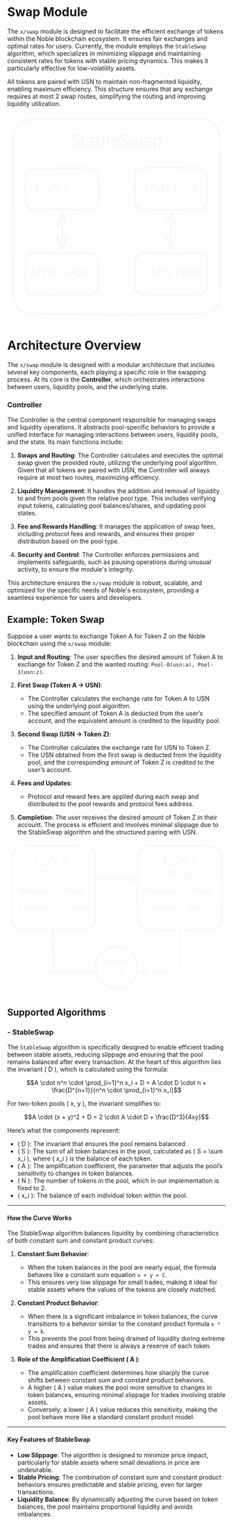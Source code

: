 # Swap Module

The `x/swap` module is designed to facilitate the efficient exchange of tokens within the Noble blockchain ecosystem. It ensures fair exchanges and optimal rates for users. Currently, the module employs the `StableSwap` algorithm, which specializes in minimizing slippage and maintaining consistent rates for tokens with stable pricing dynamics. This makes it particularly effective for low-volatility assets.

All tokens are paired with USN to maintain non-fragmented liquidity, enabling maximum efficiency. This structure ensures that any exchange requires at most 2 swap routes, simplifying the routing and improving liquidity utilization.

![Liquidity Architecture Simple](spec/imgs/liquidity_architecture_simple.svg "Liquidity Architecture Simple")

# Architecture Overview

The `x/swap` module is designed with a modular architecture that includes several key components, each playing a specific role in the swapping process. At its core is the **Controller**, which orchestrates interactions between users, liquidity pools, and the underlying state.

### Controller

The Controller is the central component responsible for managing swaps and liquidity operations. It abstracts pool-specific behaviors to provide a unified interface for managing interactions between users, liquidity pools, and the state. Its main functions include:
1. **Swaps and Routing**: The Controller calculates and executes the optimal swap given the provided route, utilizing the underlying pool algorithm. Given that all tokens are paired with USN, the Controller will always require at most two routes, maximizing efficiency.

2. **Liquidity Management**: It handles the addition and removal of liquidity to and from pools given the relative pool type. This includes verifying input tokens, calculating pool balances/shares, and updating pool states.

4. **Fee and Rewards Handling**: It manages the application of swap fees, including protocol fees and rewards, and ensures their proper distribution based on the pool type.

5. **Security and Control**: The Controller enforces permissions and implements safeguards, such as pausing operations during unusual activity, to ensure the module's integrity.

This architecture ensures the `x/swap` module is robust, scalable, and optimized for the specific needs of Noble's ecosystem, providing a seamless experience for users and developers.


## Example: Token Swap

Suppose a user wants to exchange Token A for Token Z on the Noble blockchain using the `x/swap` module:

1. **Input and Routing**: The user specifies the desired amount of Token A to exchange for Token Z and the wanted routing: `Pool-0(usn:a), Pool-1(usn:z)`.

2. **First Swap (Token A -> USN)**:
    - The Controller calculates the exchange rate for Token A to USN using the underlying pool algorithm.
    - The specified amount of Token A is deducted from the user’s account, and the equivalent amount is credited to the liquidity pool.

3. **Second Swap (USN -> Token Z)**:
    - The Controller calculates the exchange rate for USN to Token Z.
    - The USN obtained from the first swap is deducted from the liquidity pool, and the corresponding amount of Token Z is credited to the user’s account.

4. **Fees and Updates**:
    - Protocol and reward fees are applied during each swap and distributed to the pool rewards and protocol fees address.

5. **Completion**: The user receives the desired amount of Token Z in their account. The process is efficient and involves minimal slippage due to the StableSwap algorithm and the structured pairing with USN.

![Swap Example](spec/imgs/swap_example.svg "Swap Example")

## Supported Algorithms

### - StableSwap

The `StableSwap` algorithm is specifically designed to enable efficient trading between stable assets, reducing slippage and ensuring that the pool remains balanced after every transaction. At the heart of this algorithm lies the invariant \( D \), which is calculated using the formula:

```math
A \cdot n^n \cdot \prod_{i=1}^n x_i + D = A \cdot D \cdot n + \frac{D^{n+1}}{n^n \cdot \prod_{i=1}^n x_i}
```

For two-token pools \( x, y )\, the invariant simplifies to:

```math
A \cdot (x + y)^2 + D = 2 \cdot A \cdot D + \frac{D^3}{4xy}
```

Here’s what the components represent:
- \( D \): The invariant that ensures the pool remains balanced.
- \( S \): The sum of all token balances in the pool, calculated as \( S = \sum x_i \), where \( x_i \) is the balance of each token.
- \( A \): The amplification coefficient, the parameter that adjusts the pool’s sensitivity to changes in token balances.
- \( N \): The number of tokens in the pool, which in our implementation is fixed to 2.
- \( x_i \): The balance of each individual token within the pool.

---

#### How the Curve Works

The StableSwap algorithm balances liquidity by combining characteristics of both constant sum and constant product curves:

1. **Constant Sum Behavior**:
   - When the token balances in the pool are nearly equal, the formula behaves like a constant sum equation `x + y = C`.
   - This ensures very low slippage for small trades, making it ideal for stable assets where the values of the tokens are closely matched.

2. **Constant Product Behavior**:
   - When there is a significant imbalance in token balances, the curve transitions to a behavior similar to the constant product formula `x * y = k`.
   - This prevents the pool from being drained of liquidity during extreme trades and ensures that there is always a reserve of each token.

3. **Role of the Amplification Coefficient \( A \)**:
   - The amplification coefficient determines how sharply the curve shifts between constant sum and constant product behaviors.
   - A higher \( A \) value makes the pool more sensitive to changes in token balances, ensuring minimal slippage for trades involving stable assets.
   - Conversely, a lower \( A \) value reduces this sensitivity, making the pool behave more like a standard constant product model.

---

#### Key Features of StableSwap
- **Low Slippage**: The algorithm is designed to minimize price impact, particularly for stable assets where small deviations in price are undesirable.
- **Stable Pricing**: The combination of constant sum and constant product behaviors ensures predictable and stable pricing, even for larger transactions.
- **Liquidity Balance**: By dynamically adjusting the curve based on token balances, the pool maintains proportional liquidity and avoids imbalances.